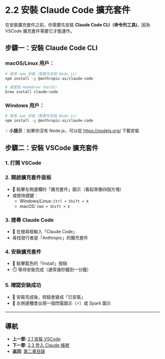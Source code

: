# 2.2 安裝 Claude Code 擴充套件

在安裝擴充套件之前，你需要先安裝 **Claude Code CLI（命令列工具)**，因為 VSCode 擴充套件需要它才能運作。

## 步驟一：安裝 Claude Code CLI

### macOS/Linux 用戶：
```bash
# 使用 npm 安裝（需要先安裝 Node.js）
npm install -g @anthropic-ai/claude-code

# 或使用 Homebrew（macOS）
brew install claude-code
```

### Windows 用戶：
```bash
# 使用 npm 安裝（需要先安裝 Node.js）
npm install -g @anthropic-ai/claude-code
```

💡 **小提示**：如果你沒有 Node.js，可以從 https://nodejs.org/ 下載安裝

## 步驟二：安裝 VSCode 擴充套件

### 1. 打開 VSCode

### 2. 開啟擴充套件面板
- 📸 點擊左側邊欄的「擴充套件」圖示（看起來像四個方塊）
- 或按快捷鍵：
  - Windows/Linux: `Ctrl + Shift + X`
  - macOS: `Cmd + Shift + X`

### 3. 搜尋 Claude Code
- 📸 在搜尋框輸入「Claude Code」
- 尋找發行者是「Anthropic」的擴充套件

### 4. 安裝擴充套件
- 📸 點擊藍色的「Install」按鈕
- ⏱️ 等待安裝完成（通常幾秒鐘到一分鐘）

### 5. 確認安裝成功
- 📸 安裝完成後，按鈕會變成「已安裝」
- 📸 左側邊欄會出現一個閃電圖示（⚡）或 Spark 圖示

---

## 導航

- **上一節**: [2.1 安裝 VSCode](./2.1-install-vscode.md)
- **下一節**: [2.3 登入 Claude 帳號](./2.3-login.md)
- **返回**: [第二章目錄](./README.md)
